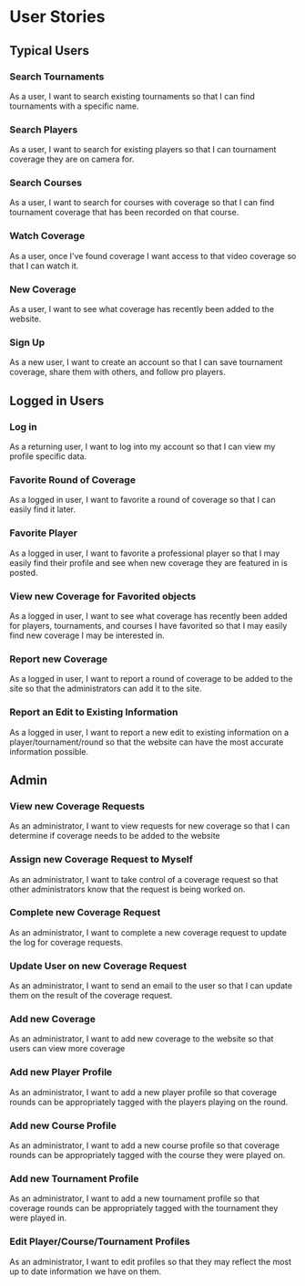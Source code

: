 # User Stories

## Typical Users

### Search Tournaments
As a user, I want to search existing tournaments so that I can find tournaments with a specific name.

### Search Players
As a user, I want to search for existing players so that I can tournament coverage they are on camera for.

### Search Courses
As a user, I want to search for courses with coverage so that I can find tournament coverage that has been recorded on that course.

### Watch Coverage
As a user, once I've found coverage I want access to that video coverage so that I can watch it.

### New Coverage
As a user, I want to see what coverage has recently been added to the website.

### Sign Up
As a new user, I want to create an account so that I can save tournament coverage, share them with others, and follow pro players.

## Logged in Users

### Log in
As a returning user, I want to log into my account so that I can view my profile specific data.

### Favorite Round of Coverage
As a logged in user, I want to favorite a round of coverage so that I can easily find it later.

### Favorite Player
As a logged in user, I want to favorite a professional player so that I may easily find their profile and see when new coverage they are featured in is posted.

### View new Coverage for Favorited objects
As a logged in user, I want to see what coverage has recently been added for players, tournaments, and courses I have favorited so that I may easily find new coverage I may be interested in.

### Report new Coverage
As a logged in user, I want to report a round of coverage to be added to the site so that the administrators can add it to the site.

### Report an Edit to Existing Information
As a logged in user, I want to report a new edit to existing information on a player/tournament/round so that the website can have the most accurate information possible.

## Admin

### View new Coverage Requests
As an administrator, I want to view requests for new coverage so that I can determine if coverage needs to be added to the website

### Assign new Coverage Request to Myself
As an administrator, I want to take control of a coverage request so that other administrators know that the request is being worked on.

### Complete new Coverage Request
As an administrator, I want to complete a new coverage request to update the log for coverage requests.

### Update User on new Coverage Request
As an administrator, I want to send an email to the user so that I can update them on the result of the coverage request.

### Add new Coverage
As an administrator, I want to add new coverage to the website so that users can view more coverage

### Add new Player Profile
As an administrator, I want to add a new player profile so that coverage rounds can be appropriately tagged with the players playing on the round.

### Add new Course Profile
As an administrator, I want to add a new course profile so that coverage rounds can be appropriately tagged with the course they were played on. 

### Add new Tournament Profile
As an administrator, I want to add a new tournament profile so that coverage rounds can be appropriately tagged with the tournament they were played in.

### Edit Player/Course/Tournament Profiles
As an administrator, I want to edit profiles so that they may reflect the most up to date information we have on them.
